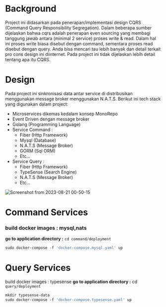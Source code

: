 # Background
Project ini didasarkan pada penerapan/implementasi design CQRS (Command Query Responsibility Segregation).
Dalam beberapa sumber dijelaskan bahwa cqrs adalah penerapan even sourcing yang membagi tanggung jawab antara (minimal 2 service) proses write & read.
Dalam hal ini proses write biasa disebut dengan command, sementara proses read disebut dengan query. 
Anda bisa mencari tau lebih banyak dan detail terkait pro cons design ini diinternet. Pada project ini tidak dijelaskan lebih detail tentang apa itu CQRS. 
 
# Design
Pada project ini sinkronisasi data antar service di distribusikan menggunakan message broker menggunakan N.A.T.S.
Berikut ini tech stack yang digunakan dalam project:
- Microservices dikemas kedalam konsep MonoRepo
- Event Driven dengan message broker
- Golang (Programming Language)
- Service Command :
    - Fiber (Http Framework)
    - Mysql (Database)
    - N.A.T.S (Message Broker)
    - GORM (Sql ORM)
    - Etc...
- Service Query :
    - Fiber (Http Framework)
    - TypeSense (Search Engine)
    - N.A.T.S (Message Broker)
    - Etc...


![Screenshot from 2023-08-21 00-50-15](https://github.com/opannapo/go-cqrs-nats-typesense/assets/18698574/e7b0653b-0d09-482c-a84b-fb34f056f2e6)





# Command Services

### build docker images : mysql,nats
**go to application directory :** ```cd command/deployment```
```dockerfile
sudo docker-compose -f 'docker-compose.mysql.yaml' up
```


# Query Services
build docker images : typesense
**go to application directory :** cd ```query/deployment```
```dockerfile
mkdir typesense-data
sudo docker-compose -f 'docker-compose.typesense.yaml' up
```
